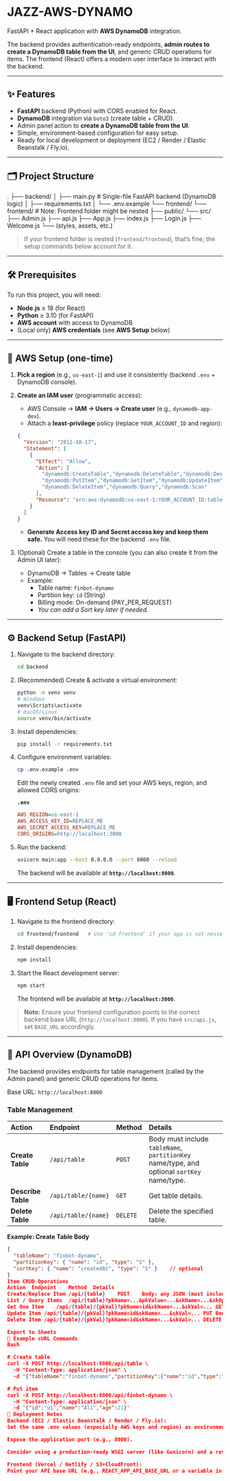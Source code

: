 # JAZZ-AWS-DYNAMO

FastAPI + React application with **AWS DynamoDB** integration.

The backend provides authentication-ready endpoints, **admin routes to create a DynamoDB table from the UI**, and generic CRUD operations for items. The frontend (React) offers a modern user interface to interact with the backend.

---

## ✨ Features

- **FastAPI** backend (Python) with CORS enabled for React.
- **DynamoDB** integration via `boto3` (create table + CRUD).
- Admin panel action to **create a DynamoDB table from the UI**.
- Simple, environment-based configuration for easy setup.
- Ready for local development or deployment (EC2 / Render / Elastic Beanstalk / Fly.io).

---

## 🗂️ Project Structure

.
├── backend/
│ ├── main.py             # Single-file FastAPI backend (DynamoDB logic)
│ ├── requirements.txt
│ └── .env.example
└── frontend/
└── frontend/         # Note: Frontend folder might be nested
├── public/
└── src/
├── Admin.js
├── api.js
├── App.js
├── index.js
├── Login.js
├── Welcome.js
└── (styles, assets, etc.)


> If your frontend folder is nested (`frontend/frontend`), that’s fine; the setup commands below account for it.

---

## 🛠️ Prerequisites

To run this project, you will need:

- **Node.js** $\geq$ 18 (for React)
- **Python** $\geq$ 3.10 (for FastAPI)
- **AWS account** with access to DynamoDB
- (Local only) **AWS credentials** (see **AWS Setup** below)

---

## 🔐 AWS Setup (one-time)

1.  **Pick a region** (e.g., `us-east-1`) and use it consistently (backend `.env` + DynamoDB console).

2.  **Create an IAM user** (programmatic access):
    * AWS Console $\rightarrow$ **IAM $\rightarrow$ Users $\rightarrow$ Create user** (e.g., `dynamodb-app-dev`).
    * Attach a **least-privilege** policy (replace `YOUR_ACCOUNT_ID` and region):

    ```json
    {
      "Version": "2012-10-17",
      "Statement": [
        {
          "Effect": "Allow",
          "Action": [
            "dynamodb:CreateTable","dynamodb:DeleteTable","dynamodb:DescribeTable",
            "dynamodb:PutItem","dynamodb:GetItem","dynamodb:UpdateItem",
            "dynamodb:DeleteItem","dynamodb:Query","dynamodb:Scan"
          ],
          "Resource": "arn:aws:dynamodb:us-east-1:YOUR_ACCOUNT_ID:table/finbot-*"
        }
      ]
    }
    ```
    * **Generate Access key ID and Secret access key and keep them safe.** You will need these for the backend `.env` file.

3.  (Optional) Create a table in the console (you can also create it from the Admin UI later):
    * DynamoDB $\rightarrow$ Tables $\rightarrow$ Create table
    * Example:
        * Table name: `finbot-dynamo`
        * Partition key: `id` (String)
        * Billing mode: On-demand (PAY\_PER\_REQUEST)
        * *You can add a Sort key later if needed.*

---

## ⚙️ Backend Setup (FastAPI)

1.  Navigate to the backend directory:
    ```bash
    cd backend
    ```

2.  (Recommended) Create & activate a virtual environment:
    ```bash
    python -m venv venv
    # Windows
    venv\Scripts\activate
    # macOS/Linux
    source venv/bin/activate
    ```

3.  Install dependencies:
    ```bash
    pip install -r requirements.txt
    ```

4.  Configure environment variables:
    ```bash
    cp .env.example .env
    ```
    Edit the newly created `.env` file and set your AWS keys, region, and allowed CORS origins:

    **`.env`**
    ```ini
    AWS_REGION=us-east-1
    AWS_ACCESS_KEY_ID=REPLACE_ME
    AWS_SECRET_ACCESS_KEY=REPLACE_ME
    CORS_ORIGINS=http://localhost:3000
    ```

5.  Run the backend:
    ```bash
    uvicorn main:app --host 0.0.0.0 --port 8000 --reload
    ```
    The backend will be available at **`http://localhost:8000`**.

---

## 🖥️ Frontend Setup (React)

1.  Navigate to the frontend directory:
    ```bash
    cd frontend/frontend   # Use 'cd frontend' if your app is not nested
    ```

2.  Install dependencies:
    ```bash
    npm install
    ```

3.  Start the React development server:
    ```bash
    npm start
    ```
    The frontend will be available at **`http://localhost:3000`**.

> **Note:** Ensure your frontend configuration points to the correct backend base URL (`http://localhost:8000`). If you have `src/api.js`, set `BASE_URL` accordingly.

---

## 🔌 API Overview (DynamoDB)

The backend provides endpoints for table management (called by the Admin panel) and generic CRUD operations for items.

Base URL: `http://localhost:8000`

### Table Management

| Action | Endpoint | Method | Details |
| :--- | :--- | :--- | :--- |
| **Create Table** | `/api/table` | `POST` | Body must include `tableName`, `partitionKey` name/type, and optional `sortKey` name/type. |
| **Describe Table** | `/api/table/{name}` | `GET` | Get table details. |
| **Delete Table** | `/api/table/{name}` | `DELETE` | Delete the specified table. |

**Example: Create Table Body**
```json
{
  "tableName": "finbot-dynamo",
  "partitionKey": { "name": "id", "type": "S" },
  "sortKey": { "name": "createdAt", "type": "S" }    // optional
}
Item CRUD Operations
Action	Endpoint	Method	Details
Create/Replace Item	/api/{table}	POST	Body: any JSON (must include Partition Key, and Sort Key if defined).
List / Query Items	/api/{table}?pkName=...&pkValue=...&skName=...&skOp=...&skValue=...&limit=...	GET	Query uses PK/SK params. If PK is omitted, a full table Scan (dev only) is performed.
Get One Item	/api/{table}/{pkVal}?pkName=id&skName=...&skVal=...	GET	Get a specific item by its full primary key.
Update Item	/api/{table}/{pkVal}?pkName=id&skName=...&skVal=...	PUT	Body: JSON with fields to update.
Delete Item	/api/{table}/{pkVal}?pkName=id&skName=...&skVal=...	DELETE	Delete a specific item.

Export to Sheets
🧪 Example cURL Commands
Bash

# Create table
curl -X POST http://localhost:8000/api/table \
  -H "Content-Type: application/json" \
  -d '{"tableName":"finbot-dynamo","partitionKey":{"name":"id","type":"S"}}'

# Put item
curl -X POST http://localhost:8000/api/finbot-dynamo \
  -H "Content-Type: application/json" \
  -d '{"id":"u1","name":"Ali","age":21}'
🚀 Deployment Notes
Backend (EC2 / Elastic Beanstalk / Render / Fly.io):
Set the same .env values (especially AWS keys and region) as environment variables on your host.

Expose the application port (e.g., 8000).

Consider using a production-ready WSGI server (like Gunicorn) and a reverse proxy (Nginx) for production.

Frontend (Vercel / Netlify / S3+CloudFront):
Point your API base URL (e.g., REACT_APP_API_BASE_URL or a variable in src/api.js) to the deployed backend URL.
